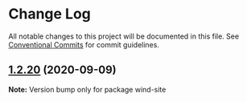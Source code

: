# Change Log

All notable changes to this project will be documented in this file.
See [Conventional Commits](https://conventionalcommits.org) for commit guidelines.

## [1.2.20](https://github.com/gatsbyjs/gatsby-starter-default/compare/wind-site@1.2.19...wind-site@1.2.20) (2020-09-09)

**Note:** Version bump only for package wind-site
